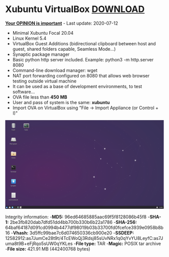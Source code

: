 # Xubuntu VirtualBox [DOWNLOAD](https://github.com/Virtual-Machines/Xubuntu-VirtualBox/releases/download/latest/XubuntuFocal.ova)
[**Your OPINION is important**](https://github.com/Virtual-Machines/Xubuntu-VirtualBox/issues/1) - Last update: 2020-07-12

- Minimal Xubuntu Focal 20.04
- Linux Kernel 5.4
- VirtualBox Guest Additions (bidirectional clipboard between host and guest, shared folders capable, Seamless Mode...)
- Synaptic package manager
- Basic python http server included. Example: python3 -m http.server 8080
- Command-line download manager: wget
- NAT port forwarding configured on 8080 that allows web browser testing outside virtual machine
- It can be used as a base of development environments, to test software...
- OVA file less than **450 MB**
- User and pass of system is the same: **xubuntu**
- Import OVA on VirtualBox using "File -> Import Appliance (or Control + I)"

![Xubuntu](https://raw.githubusercontent.com/Virtual-Machines/Xubuntu-VirtualBox/master/xubuntu.png)

Integrity information:
-**MD5:**	96ed64685885aac69f5f8128086b45f8
-**SHA-1:**	2be3fb820dab7dfd51dd4bb700b330b6b22a1786
-**SHA-256:**	64baf64187d091cd0994b4477df98019b03b33700fd0fcefce3939e0958b8b16
-**Vhash:**	3d5ffc99bae7c6d074650336cb900e20
-**SSDEEP:**	12582912:as7JumCe28t9t/4TcEWoQj3Rdsj85sUvNRx1q0qYvYU8LeyfC:as7Juma8t9B+eFjRqo5sUW0qYKLes
-**File type:**	TAR
-**Magic:**	POSIX tar archive
-**File size:**	421.91 MB (442400768 bytes)
